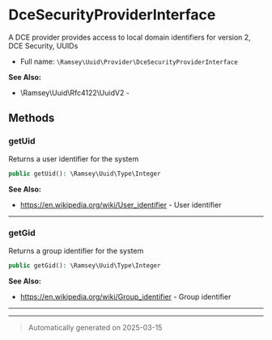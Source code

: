
# DceSecurityProviderInterface

A DCE provider provides access to local domain identifiers for version 2,
DCE Security, UUIDs



* Full name: `\Ramsey\Uuid\Provider\DceSecurityProviderInterface`

**See Also:**

* \Ramsey\Uuid\Rfc4122\UuidV2 - 



## Methods


### getUid

Returns a user identifier for the system

```php
public getUid(): \Ramsey\Uuid\Type\Integer
```












**See Also:**

* https://en.wikipedia.org/wiki/User_identifier - User identifier

***

### getGid

Returns a group identifier for the system

```php
public getGid(): \Ramsey\Uuid\Type\Integer
```












**See Also:**

* https://en.wikipedia.org/wiki/Group_identifier - Group identifier

***


***
> Automatically generated on 2025-03-15
